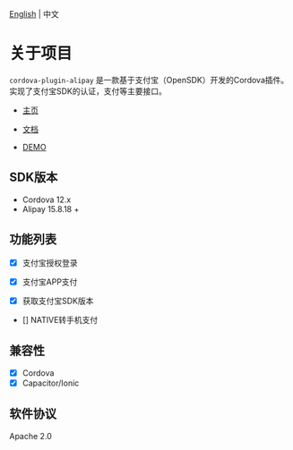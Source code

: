 [English](README.md) | 中文

# 关于项目

`cordova-plugin-alipay` 是一款基于支付宝（OpenSDK）开发的Cordova插件。实现了支付宝SDK的认证，支付等主要接口。


- [主页](https://byteee.fund/project/cordova-plugin-alipay)

- [文档](https://byteee.fund/doc/cordova-plugin-alipay)

- [DEMO](https://github.com/byteee-fund/cordova-plugin-alipay-demo)



## SDK版本

- Cordova 12.x
- Alipay  15.8.18 +



## 功能列表

- [x] 支付宝授权登录

- [x] 支付宝APP支付

- [x] 获取支付宝SDK版本

- [] NATIVE转手机支付


## 兼容性

- [x] Cordova
- [x] Capacitor/Ionic

## 软件协议

Apache 2.0
